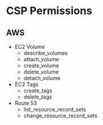 # CSP Permissions

## AWS
- EC2 Volume
  - describe_volumes
  - attach_volume
  - create_volume
  - delete_volume
  - detach_volume
- EC2 Tags
  - create_tags
  - delete_tags
- Route 53
  - list_resource_record_sets
  - change_resource_record_sets
  <!-- - get_change -->
